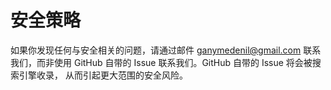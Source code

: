 # 安全策略

如果你发现任何与安全相关的问题，请通过邮件 ganymedenil@gmail.com 联系我们，而非使用 GitHub 自带的 Issue 联系我们。GitHub 自带的 Issue 将会被搜索引擎收录， 从而引起更大范围的安全风险。

